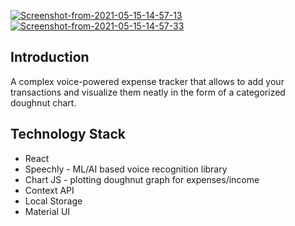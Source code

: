 <a href="https://ibb.co/VLnFpf3"><img src="https://i.ibb.co/4FvbghJ/Screenshot-from-2021-05-15-14-57-13.png" alt="Screenshot-from-2021-05-15-14-57-13" border="0"></a>
<a href="https://ibb.co/6FYZTSy"><img src="https://i.ibb.co/dDBcVvf/Screenshot-from-2021-05-15-14-57-33.png" alt="Screenshot-from-2021-05-15-14-57-33" border="0"></a>

## Introduction
A complex voice-powered expense tracker that allows to add your transactions and visualize them neatly in the form of a categorized doughnut chart.

## Technology Stack
* React
* Speechly - ML/AI based voice recognition library 
* Chart JS - plotting doughnut graph for expenses/income
* Context API
* Local Storage
* Material UI

